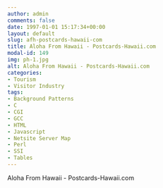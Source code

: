 ```yaml
---
author: admin
comments: false
date: 1997-01-01 15:17:34+00:00
layout: default
slug: afh-postcards-hawaii-com
title: Aloha From Hawaii - Postcards-Hawaii.com
modal-id: 149
img: ph-1.jpg
alt: Aloha From Hawaii - Postcards-Hawaii.com
categories:
- Tourism
- Visitor Industry
tags:
- Background Patterns
- C
- CGI
- GCC
- HTML
- Javascript
- Netsite Server Map
- Perl
- SSI
- Tables
---
```

Aloha From Hawaii - Postcards-Hawaii.com
